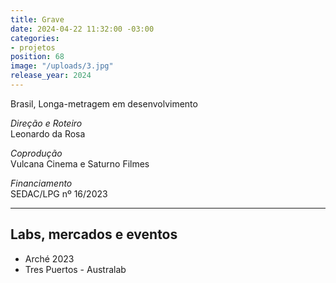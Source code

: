 ```yaml
---
title: Grave
date: 2024-04-22 11:32:00 -03:00
categories:
- projetos
position: 68
image: "/uploads/3.jpg"
release_year: 2024
---
```


Brasil, Longa-metragem em desenvolvimento

_Direção e Roteiro_  
Leonardo da Rosa

_Coprodução_  
Vulcana Cinema e Saturno Filmes

_Financiamento_  
SEDAC/LPG nº 16/2023

---

## Labs, mercados e eventos

* Arché 2023
* Tres Puertos - Australab